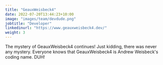 ```yaml
---
title: "GeauxWeisbeck4"
date: 2022-07-20T13:44:23+10:00
image: "images/team/devdude.png"
jobtitle: "Developer"
linkedinurl: "https://www.geauxweisbeck4.dev/"
weight: 3
---
```


The mystery of GeauxWeisbeck4 continues! Just kidding, there was never any mystery. Everyone knows that GeauxWeisbeck4 is Andrew Weisbeck's coding name. DUH!
